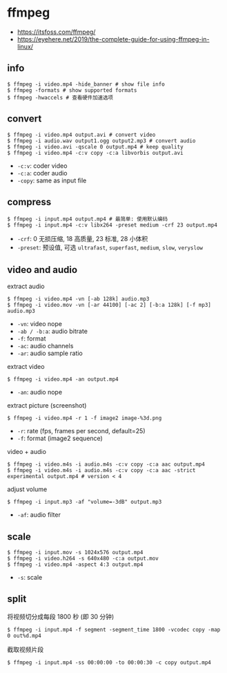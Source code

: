 # ffmpeg

- https://itsfoss.com/ffmpeg/
- https://eyehere.net/2019/the-complete-guide-for-using-ffmpeg-in-linux/

## info

    $ ffmpeg -i video.mp4 -hide_banner # show file info
    $ ffmpeg -formats # show supported formats
    $ ffmpeg -hwaccels # 查看硬件加速选项

## convert

    $ ffmpeg -i video.mp4 output.avi # convert video
    $ ffmpeg -i audio.wav output1.ogg output2.mp3 # convert audio
    $ ffmpeg -i video.avi -qscale 0 output.mp4 # keep quality
    $ ffmpeg -i video.mp4 -c:v copy -c:a libvorbis output.avi

- `-c:v`: coder video
- `-c:a`: coder audio
- `-copy`: same as input file

## compress

    $ ffmpeg -i input.mp4 output.mp4 # 最简单: 使用默认编码
    $ ffmpeg -i input.mp4 -c:v libx264 -preset medium -crf 23 output.mp4

- `-crf`: 0 无损压缩, 18 高质量, 23 标准, 28 小体积
- `-preset`: 预设值, 可选 `ultrafast`, `superfast`, `medium`, `slow`, `veryslow`

## video and audio

extract audio

    $ ffmpeg -i video.mp4 -vn [-ab 128k] audio.mp3
    $ ffmpeg -i video.mov -vn [-ar 44100] [-ac 2] [-b:a 128k] [-f mp3] audio.mp3

- `-vn`: video nope
- `-ab / -b:a`: audio bitrate
- `-f`: format
- `-ac`: audio channels
- `-ar`: audio sample ratio

extract video

    $ ffmpeg -i video.mp4 -an output.mp4

- `-an`: audio nope

extract picture (screenshot)

    $ ffmpeg -i video.mp4 -r 1 -f image2 image-%3d.png

- `-r`: rate (fps, frames per second, default=25)
- `-f`: format (image2 sequence)

video + audio

    $ ffmpeg -i video.m4s -i audio.m4s -c:v copy -c:a aac output.mp4
    $ ffmpeg -i video.m4s -i audio.m4s -c:v copy -c:a aac -strict experimental output.mp4 # version < 4

adjust volume

    $ ffmpeg -i input.mp3 -af "volume=-3dB" output.mp3

- `-af`: audio filter

## scale

    $ ffmpeg -i input.mov -s 1024x576 output.mp4
    $ ffmpeg -i video.h264 -s 640x480 -c:a output.mov
    $ ffmpeg -i video.mp4 -aspect 4:3 output.mp4

- `-s`: scale

## split

将视频切分成每段 1800 秒 (即 30 分钟)

    $ ffmpeg -i input.mp4 -f segment -segment_time 1800 -vcodec copy -map 0 out%d.mp4

截取视频片段

    $ ffmpeg -i input.mp4 -ss 00:00:00 -to 00:00:30 -c copy output.mp4
